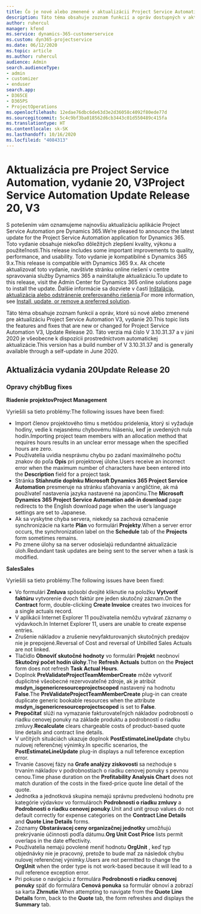 ```yaml
---
title: Čo je nové alebo zmenené v aktualizácii Project Service Automation, vydanie 20, V3
description: Táto téma obsahuje zoznam funkcií a opráv dostupných v aktualizácii Project Service Automation, vydanie 20, V3
author: ruhercul
manager: kfend
ms.service: dynamics-365-customerservice
ms.custom: dyn365-projectservice
ms.date: 06/12/2020
ms.topic: article
ms.author: ruhercul
audience: Admin
search.audienceType:
- admin
- customizer
- enduser
search.app:
- D365CE
- D365PS
- ProjectOperations
ms.openlocfilehash: 12edae76dbc6de63d3e2d36058c4092f80ede77d
ms.sourcegitcommit: 5c4c9bf3ba018562d6cb3443c01d550489c415fa
ms.translationtype: HT
ms.contentlocale: sk-SK
ms.lasthandoff: 10/16/2020
ms.locfileid: "4084313"
---
```

# <a name="project-service-automation-update-release-20-v3"></a><span data-ttu-id="a2cc1-103">Aktualizácia pre Project Service Automation, vydanie 20, V3</span><span class="sxs-lookup"><span data-stu-id="a2cc1-103">Project Service Automation Update Release 20, V3</span></span>

<span data-ttu-id="a2cc1-104">S potešením vám oznamujeme najnovšiu aktualizáciu aplikácie Project Service Automation pre Dynamics 365.</span><span class="sxs-lookup"><span data-stu-id="a2cc1-104">We’re pleased to announce the latest update for the Project Service Automation application for Dynamics 365.</span></span> <span data-ttu-id="a2cc1-105">Toto vydanie obsahuje niekoľko dôležitých zlepšení kvality, výkonu a použiteľnosti.</span><span class="sxs-lookup"><span data-stu-id="a2cc1-105">This release includes some important improvements to quality, performance, and usability.</span></span> <span data-ttu-id="a2cc1-106">Toto vydanie je kompatibilné s Dynamics 365 9.x.</span><span class="sxs-lookup"><span data-stu-id="a2cc1-106">This release is compatible with Dynamics 365 9.x.</span></span> <span data-ttu-id="a2cc1-107">Ak chcete aktualizovať toto vydanie, navštívte stránku online riešení v centre spravovania služby Dynamics 365 a nainštalujte aktualizáciu.</span><span class="sxs-lookup"><span data-stu-id="a2cc1-107">To update to this release, visit the Admin Center for Dynamics 365 online solutions page to install the update.</span></span> <span data-ttu-id="a2cc1-108">Ďalšie informácie sa dozviete v časti [Inštalácia, aktualizácia alebo odstránenie preferovaného riešenia](https://docs.microsoft.com/power-platform/admin/install-remove-preferred-solution).</span><span class="sxs-lookup"><span data-stu-id="a2cc1-108">For more information, see [Install, update, or remove a preferred solution](https://docs.microsoft.com/power-platform/admin/install-remove-preferred-solution).</span></span>

<span data-ttu-id="a2cc1-109">Táto téma obsahuje zoznam funkcií a opráv, ktoré sú nové alebo zmenené pre aktualizáciu Project Service Automation V3, vydanie 20.</span><span class="sxs-lookup"><span data-stu-id="a2cc1-109">This topic lists the features and fixes that are new or changed for Project Service Automation V3, Update Release 20.</span></span> <span data-ttu-id="a2cc1-110">Táto verzia má číslo V 3.10.31.37 a v júni 2020 je všeobecne k dispozícii prostredníctvom automatickej aktualizácie.</span><span class="sxs-lookup"><span data-stu-id="a2cc1-110">This version has a build number of V 3.10.31.37 and is generally available through a self-update in June 2020.</span></span>

## <a name="update-release-20"></a><span data-ttu-id="a2cc1-111">Aktualizácia vydania 20</span><span class="sxs-lookup"><span data-stu-id="a2cc1-111">Update Release 20</span></span>

### <a name="bug-fixes"></a><span data-ttu-id="a2cc1-112">Opravy chýb</span><span class="sxs-lookup"><span data-stu-id="a2cc1-112">Bug fixes</span></span>

<span data-ttu-id="a2cc1-113">**Riadenie projektov**</span><span class="sxs-lookup"><span data-stu-id="a2cc1-113">**Project Management**</span></span>

<span data-ttu-id="a2cc1-114">Vyriešili sa tieto problémy:</span><span class="sxs-lookup"><span data-stu-id="a2cc1-114">The following issues have been fixed:</span></span>

- <span data-ttu-id="a2cc1-115">Import členov projektového tímu s metódou pridelenia, ktorý si vyžaduje hodiny, vedie k nejasnému chybovému hláseniu, keď je uvedených nula hodín.</span><span class="sxs-lookup"><span data-stu-id="a2cc1-115">Importing project team members with an allocation method that requires hours results in an unclear error message when the specified hours are zero.</span></span>
- <span data-ttu-id="a2cc1-116">Používatelia uvidia nesprávnu chybu po zadaní maximálneho počtu znakov do poľa **Opis** pri projektovej úlohe.</span><span class="sxs-lookup"><span data-stu-id="a2cc1-116">Users receive an incorrect error when the maximum number of characters have been entered into the **Description** field for a project task.</span></span>
- <span data-ttu-id="a2cc1-117">Stránka **Stiahnutie doplnku Microsoft Dynamics 365 Project Service Automation** presmeruje na stránku sťahovania v angličtine, ak má používateľ nastavenia jazyka nastavené na japončinu.</span><span class="sxs-lookup"><span data-stu-id="a2cc1-117">The **Microsoft Dynamics 365 Project Service Automation add-in download** page redirects to the English download page when the user’s language settings are set to Japanese.</span></span>
- <span data-ttu-id="a2cc1-118">Ak sa vyskytne chyba servera, niekedy sa zachová označenie synchronizácie na karte **Plán** vo formulári **Projekty**.</span><span class="sxs-lookup"><span data-stu-id="a2cc1-118">When a server error occurs, the synchronization label on the **Schedule** tab of the **Projects** form sometimes remains.</span></span>
- <span data-ttu-id="a2cc1-119">Po zmene úlohy sa na server odosielajú redundantné aktualizácie úloh.</span><span class="sxs-lookup"><span data-stu-id="a2cc1-119">Redundant task updates are being sent to the server when a task is modified.</span></span>

<span data-ttu-id="a2cc1-120">**Sales**</span><span class="sxs-lookup"><span data-stu-id="a2cc1-120">**Sales**</span></span>

<span data-ttu-id="a2cc1-121">Vyriešili sa tieto problémy:</span><span class="sxs-lookup"><span data-stu-id="a2cc1-121">The following issues have been fixed:</span></span>

- <span data-ttu-id="a2cc1-122">Vo formulári **Zmluva** spôsobí dvojité kliknutie na položku **Vytvoriť faktúru** vytvorenie dvoch faktúr pre jeden skutočný záznam.</span><span class="sxs-lookup"><span data-stu-id="a2cc1-122">On the **Contract** form, double-clicking **Create Invoice** creates two invoices for a single actuals record.</span></span>
- <span data-ttu-id="a2cc1-123">V aplikácii Internet Explorer 11 používatelia nemôžu vytvárať záznamy o výdavkoch.</span><span class="sxs-lookup"><span data-stu-id="a2cc1-123">In Internet Explorer 11, users are unable to create expense entries.</span></span>
- <span data-ttu-id="a2cc1-124">Zrušenie nákladov a zrušenie nevyfakturovaných skutočných predajov nie je prepojené.</span><span class="sxs-lookup"><span data-stu-id="a2cc1-124">Reversal of Cost and reversal of Unbilled Sales Actuals are not linked.</span></span>
- <span data-ttu-id="a2cc1-125">Tlačidlo **Obnoviť skutočné hodnoty** vo formulári **Projekt** neobnoví **Skutočný počet hodín úlohy**.</span><span class="sxs-lookup"><span data-stu-id="a2cc1-125">The **Refresh Actuals** button on the **Project** form does not refresh **Task Actual Hours**.</span></span>
- <span data-ttu-id="a2cc1-126">Doplnok **PreValidateProjectTeamMemberCreate** môže vytvoriť duplicitné všeobecné rezervovateľné zdroje, ak je atribút **msdyn_isgenericresourceprojectscoped** nastavený na hodnotu **False**.</span><span class="sxs-lookup"><span data-stu-id="a2cc1-126">The **PreValidateProjectTeamMemberCreate** plug-in can create duplicate generic bookable resources when the attribute **msdyn_isgenericresourceprojectscoped** is set to **False**.</span></span>
- <span data-ttu-id="a2cc1-127">**Prepočítať** slúži na vymazanie fakturovateľných nákladov podrobností o riadku cenovej ponuky na základe produktu a podrobností o riadku zmluvy.</span><span class="sxs-lookup"><span data-stu-id="a2cc1-127">**Recalculate** clears chargeable costs of product-based quote line details and contract line details.</span></span>
- <span data-ttu-id="a2cc1-128">V určitých situáciách ukazuje doplnok **PostEstimateLineUpdate** chybu nulovej referenčnej výnimky.</span><span class="sxs-lookup"><span data-stu-id="a2cc1-128">In specific scenarios, the **PostEstimateLineUpdate** plug-in displays a null teference exception error.</span></span>
- <span data-ttu-id="a2cc1-129">Trvanie časovej fázy na **Grafe analýzy ziskovosti** sa nezhoduje s trvaním nákladov v podrobnostiach o riadku cenovej ponuky s pevnou cenou.</span><span class="sxs-lookup"><span data-stu-id="a2cc1-129">Time phase duration on the **Profitability Analysis Chart** does not match duration of the costs in the fixed-price quote line detail of the quote.</span></span>
- <span data-ttu-id="a2cc1-130">Jednotka a jednotková skupina nemajú správnu predvolenú hodnotu pre kategórie výdavkov vo formulároch **Podrobnosti o riadku zmluvy** a **Podrobnosti o riadku cenovej ponuky**.</span><span class="sxs-lookup"><span data-stu-id="a2cc1-130">Unit and unit group values do not default correctly for expense categories on the **Contract Line Details** and **Quote Line Details** forms.</span></span>
- <span data-ttu-id="a2cc1-131">Zoznamy **Obstarávacej ceny organizačnej jednotky** umožňujú prekrývanie účinnosti podľa dátumu.</span><span class="sxs-lookup"><span data-stu-id="a2cc1-131">**Org Unit Cost Price** lists permit overlaps in the date effectivity.</span></span>
- <span data-ttu-id="a2cc1-132">Používatelia nemajú povolené meniť hodnotu **OrgUnit** , keď typ objednávky nie je pracovný, pretože to bude mať za následok chybu nulovej referenčnej výnimky.</span><span class="sxs-lookup"><span data-stu-id="a2cc1-132">Users are not permitted to change the **OrgUnit** when the order type is not work-based because it will lead to a null reference exception error.</span></span>
- <span data-ttu-id="a2cc1-133">Pri pokuse o navigáciu z formulára **Podrobnosti o riadku cenovej ponuky** späť do formulára **Cenová ponuka** sa formulár obnoví a zobrazí sa karta **Zhrnutie**.</span><span class="sxs-lookup"><span data-stu-id="a2cc1-133">When attempting to navigate from the **Quote Line Details** form, back to the **Quote** tab, the form refreshes and displays the **Summary** tab.</span></span>
